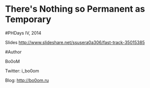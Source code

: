 There's Nothing so Permanent as Temporary
=========


#PHDays IV, 2014

Slides http://www.slideshare.net/ssusera0a306/fast-track-35015385

#Author

Bo0oM

Twitter: i_bo0om

Blog: http://bo0om.ru
